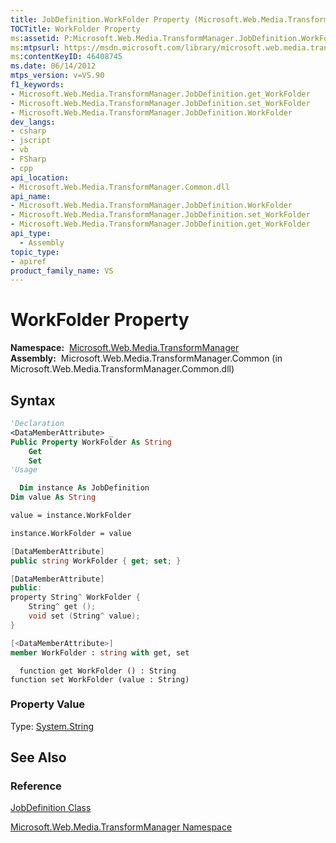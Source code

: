 ```yaml
---
title: JobDefinition.WorkFolder Property (Microsoft.Web.Media.TransformManager)
TOCTitle: WorkFolder Property
ms:assetid: P:Microsoft.Web.Media.TransformManager.JobDefinition.WorkFolder
ms:mtpsurl: https://msdn.microsoft.com/library/microsoft.web.media.transformmanager.jobdefinition.workfolder(v=VS.90)
ms:contentKeyID: 46408745
ms.date: 06/14/2012
mtps_version: v=VS.90
f1_keywords:
- Microsoft.Web.Media.TransformManager.JobDefinition.get_WorkFolder
- Microsoft.Web.Media.TransformManager.JobDefinition.set_WorkFolder
- Microsoft.Web.Media.TransformManager.JobDefinition.WorkFolder
dev_langs:
- csharp
- jscript
- vb
- FSharp
- cpp
api_location:
- Microsoft.Web.Media.TransformManager.Common.dll
api_name:
- Microsoft.Web.Media.TransformManager.JobDefinition.WorkFolder
- Microsoft.Web.Media.TransformManager.JobDefinition.set_WorkFolder
- Microsoft.Web.Media.TransformManager.JobDefinition.get_WorkFolder
api_type:
  - Assembly
topic_type:
- apiref
product_family_name: VS
---
```


# WorkFolder Property

**Namespace:**  [Microsoft.Web.Media.TransformManager](microsoft-web-media-transformmanager-namespace.md)  
**Assembly:**  Microsoft.Web.Media.TransformManager.Common (in Microsoft.Web.Media.TransformManager.Common.dll)

## Syntax

```vb
'Declaration
<DataMemberAttribute> _
Public Property WorkFolder As String
    Get
    Set
'Usage

  Dim instance As JobDefinition
Dim value As String

value = instance.WorkFolder

instance.WorkFolder = value
```

```csharp
[DataMemberAttribute]
public string WorkFolder { get; set; }
```

```cpp
[DataMemberAttribute]
public:
property String^ WorkFolder {
    String^ get ();
    void set (String^ value);
}
```

``` fsharp
[<DataMemberAttribute>]
member WorkFolder : string with get, set
```

```jscript
  function get WorkFolder () : String
function set WorkFolder (value : String)
```

### Property Value

Type: [System.String](https://msdn.microsoft.com/library/s1wwdcbf)  

## See Also

### Reference

[JobDefinition Class](jobdefinition-class-microsoft-web-media-transformmanager.md)

[Microsoft.Web.Media.TransformManager Namespace](microsoft-web-media-transformmanager-namespace.md)

